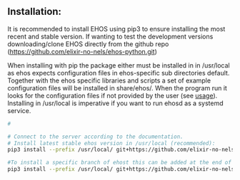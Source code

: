 ## Installation:

It is recommended to install EHOS using pip3 to ensure installing the
most recent and stable version. If wanting to test the development
versions downloading/clone EHOS directly from the github repo
(https://github.com/elixir-no-nels/ehos-python.git)


When installing with pip the package either must be installed in in
/usr/local as ehos expects configuration files in ehos-specific sub
directories default. Together with the ehos specific libraries and
scripts a set of example configuration files will be installed in
share/ehos/. When the program run it looks for the configuration files
if not provided by the user (see [usage](usage.md)).  Installing in
/usr/local is imperative if you want to run ehosd as a systemd
service.



```bash
# 

# Connect to the server according to the documentation.
# Install latest stable ehos version in /usr/local (recommended):
pip3 install --prefix /usr/local/ git+https://github.com/elixir-no-nels/ehos-python.git

#To install a specific branch of ehost this can be added at the end of the URL, eg version 1.0.0:
pip3 install --prefix /usr/local/ git+https://github.com/elixir-no-nels/ehos-python.git@v1.0.0


```

